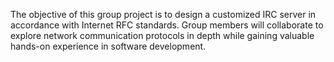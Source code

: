 The objective of this group project is to design a customized IRC server in accordance with Internet RFC standards. Group members will collaborate to explore network communication protocols in depth while gaining valuable hands-on experience in software development.
